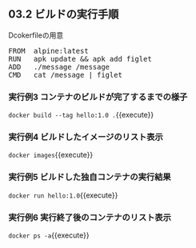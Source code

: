 
## 03.2 ビルドの実行手順 

Dcokerfileの用意

<pre class="file" data-filename="Dockerfile" data-target="replace">
FROM  alpine:latest
RUN   apk update && apk add figlet
ADD   ./message /message
CMD   cat /message | figlet
</pre>

### 実行例3 コンテナのビルドが完了するまでの様子

`docker build --tag hello:1.0 .`{{execute}}

### 実行例4 ビルドしたイメージのリスト表示

`docker images`{{execute}}

### 実行例5 ビルドした独自コンテナの実行結果

`docker run hello:1.0`{{execute}}


### 実行例6 実行終了後のコンテナのリスト表示

`docker ps -a`{{execute}}
